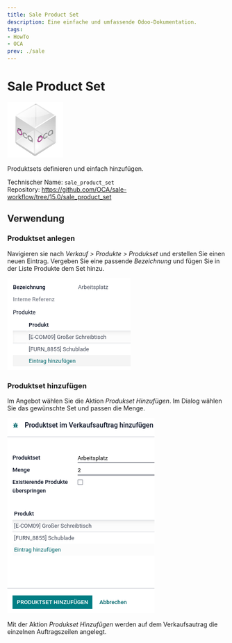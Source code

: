 ```yaml
---
title: Sale Product Set
description: Eine einfache und umfassende Odoo-Dokumentation.
tags:
- HowTo
- OCA
prev: ./sale
---
```

# Sale Product Set
![icon_oca_app](assets/icon_oca_app.png)

Produktsets definieren und einfach hinzufügen.

Technischer Name: `sale_product_set`\
Repository: <https://github.com/OCA/sale-workflow/tree/15.0/sale_product_set>

## Verwendung

### Produktset anlegen

Navigieren sie nach *Verkauf > Produkte > Produkset* und erstellen Sie einen neuen Eintrag. Vergeben Sie eine passende *Bezeichnung* und fügen Sie in der Liste Produkte dem Set hinzu.

![](assets/Sale%20Product%20Set%20anlegen.png)

### Produktset hinzufügen

Im Angebot wählen Sie die Aktion *Produkset Hinzufügen*. Im Dialog wählen Sie das gewünschte Set und passen die Menge.

![](assets/Sale%20Product%20Set%20Dialog.png)

Mit der Aktion *Produkset Hinzufügen* werden auf dem Verkaufsautrag die einzelnen Auftragszeilen angelegt.